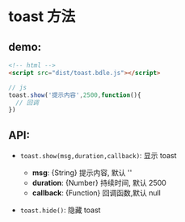 # toast 方法

## demo:
```html
<!-- html -->
<script src="dist/toast.bdle.js"></script>
```
```javascript
// js
toast.show('提示内容',2500,function(){
  // 回调
})
```

## API:  
* `toast.show(msg,duration,callback)`: 显示 toast
  * **msg**: {String} 提示内容, 默认 ''
  * **duration**: {Number} 持续时间, 默认 2500
  * **callback**: {Function} 回调函数,默认 null

* `toast.hide()`: 隐藏 toast  





